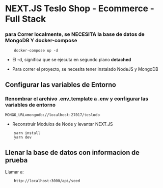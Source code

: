 # NEXT.JS Teslo Shop - Ecommerce - Full Stack 
### para Correr localmente, se NECESITA la base de datos de MongoDB Y docker-compose
```
    docker-compose up -d
```
* El -d, significa que se ejecuta en segundo plano __detached__

* Para correr el proyecto, se necesita tener instalado NodeJS y MongoDB

## Configurar las variables de Entorno
### Renombrar el archivo .env_template a .env y configurar las variables de entorno
```
MONGO_URL=mongodb://localhost:27017/teslodb
```

* Reconstruir Modulos de Node y levantar NEXT.JS
```
    yarn install 
    yarn dev
```


## Llenar la base de datos con informacion de prueba

Llamar a:

```
    http://localhost:3000/api/seed
```